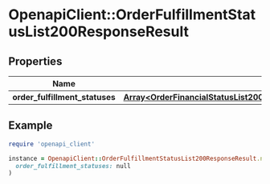 # OpenapiClient::OrderFulfillmentStatusList200ResponseResult

## Properties

| Name | Type | Description | Notes |
| ---- | ---- | ----------- | ----- |
| **order_fulfillment_statuses** | [**Array&lt;OrderFinancialStatusList200ResponseResultOrderFinancialStatusesInner&gt;**](OrderFinancialStatusList200ResponseResultOrderFinancialStatusesInner.md) |  | [optional] |

## Example

```ruby
require 'openapi_client'

instance = OpenapiClient::OrderFulfillmentStatusList200ResponseResult.new(
  order_fulfillment_statuses: null
)
```

